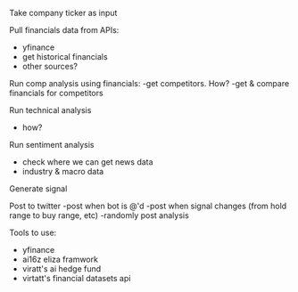 Take company ticker as input

Pull financials data from APIs:
- yfinance
- get historical financials
- other sources?

Run comp analysis using financials:
-get competitors. How?
-get & compare financials for competitors

Run technical analysis
- how?

Run sentiment analysis
- check where we can get news data
- industry & macro data

Generate signal

Post to twitter
-post when bot is @'d
-post when signal changes (from hold range to buy range, etc)
-randomly post analysis


Tools to use:
- yfinance
-  ai16z eliza framwork
- viratt's ai hedge fund
- virtatt's financial datasets api
